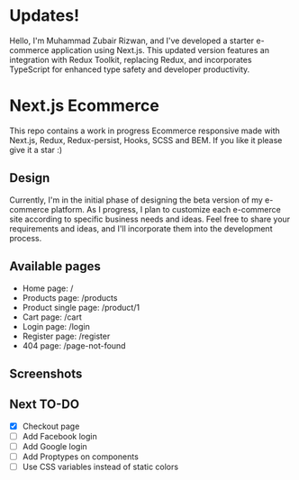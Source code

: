 # Updates!

Hello, I'm Muhammad Zubair Rizwan, and I've developed a starter e-commerce application using Next.js. This updated version features an integration with Redux Toolkit, replacing Redux, and incorporates TypeScript for enhanced type safety and developer productivity.

# Next.js Ecommerce

This repo contains a work in progress Ecommerce responsive made with Next.js, Redux, Redux-persist, Hooks, SCSS and BEM. If you like it please give it a star :)

## Design

Currently, I'm in the initial phase of designing the beta version of my e-commerce platform. As I progress, I plan to customize each e-commerce site according to specific business needs and ideas. Feel free to share your requirements and ideas, and I'll incorporate them into the development process.

## Available pages

- Home page: /
- Products page: /products
- Product single page: /product/1
- Cart page: /cart
- Login page: /login
- Register page: /register
- 404 page: /page-not-found

## Screenshots

## Next TO-DO

- [X] Checkout page
- [ ] Add Facebook login
- [ ] Add Google login
- [ ] Add Proptypes on components
- [ ] Use CSS variables instead of static colors